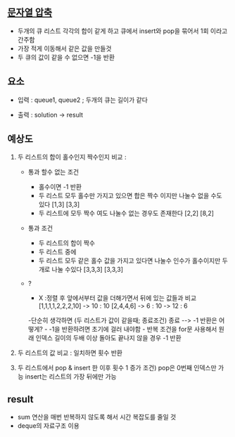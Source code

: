 
## [문자열 압축](https://school.programmers.co.kr/learn/courses/30/lessons/118667)

- 두개의 큐 리스트 각각의 합이 같게 하고 큐에서 insert와 pop을 묶어서 1회 이라고 간주함
- 가장 적게 이동해서 같은 값을 만들것
- 두 큐의 값이 같을 수 없으면 -1을 반환


## 요소

- 입력 : queue1, queue2 ; 두개의 큐는 길이가 같다

- 출력 : solution -> result


## 예상도

1. 두 리스트의 합이 홀수인지 짝수인지 비교 : 
    - 통과 할수 없는 조건
        - 홀수이면 -1 반환
        - 두 리스트 모두 홀수만 가지고 있으면 합은 짝수 이지만 나눌수 없을 수도 있다 [1,3] [3,3]
        - 두 리스트에 모두 짝수 여도 나눌수 없는 경우도 존재한다 [2,2] [8,2]

    - 통과 조건
        - 두 리스트의 합이 짝수
        - 두 리스트 중에
        - 두 리스트 모두 같은 홀수 값을 가지고 있다면 나눌수 인수가 홀수이지만 두개로 나눌 수있다 [3,3,3] [3,3,3]

    - ?
        - X :정렬 후 앞에서부터 값을 더해가면서 뒤에 있는 값들과 비교 
                [1,1,1,1,2,2,2,10] -> 10 : 10
                [2,4,4,6] -> 6 : 10 -> 12 : 6

        -단순히 생각하면 (두 리스트가 값이 같을때; 종료조건) 종료   --> -1 반환은 어떻게?
            - -1을 반환하려면 초기에 걸러 내야함
            - 반복 조건을 for문 사용해서 원래 인덱스 길이의 두배 이상 돌아도 끝나지 않을 경우 -1 반환



2. 두 리스트의 값 비교 : 일치하면 횟수 반환

3. 두 리스트에서 pop & insert 한 이후 횟수 1 증가
    조건)   pop은 0번째 인덱스만 가능
            insert는 리스트의 가장 뒤에만 가능

## result

- sum 연산을 매번 반복하지 않도록 해서 시간 복잡도를 줄일 것
- deque의 자료구조 이용

